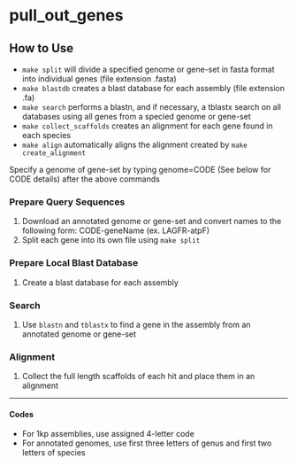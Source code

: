 # pull_out_genes

## How to Use

* `make split` will divide a specified genome or gene-set in fasta format into
   individual genes (file extension .fasta)
* `make blastdb` creates a blast database for each assembly (file extension .fa)
* `make search` performs a blastn, and if necessary, a tblastx search on all 
   databases using all genes from a specied genome or gene-set
* `make collect_scaffolds` creates an alignment for each gene found in each 
   species
* `make align` automatically aligns the alignment created by 
  `make create_alignment`

Specify a genome of gene-set by typing genome=CODE (See below for CODE details) 
after the above commands

### Prepare Query Sequences
1. Download an annotated genome or gene-set and convert names to the following 
   form:
   CODE-geneName (ex. LAGFR-atpF)
2. Split each gene into its own file using `make split`

### Prepare Local Blast Database
1. Create a blast database for each assembly

### Search
1. Use `blastn` and `tblastx` to find a gene in the assembly from an annotated 
   genome or gene-set

### Alignment
1. Collect the full length scaffolds of each hit and place them in an alignment

___

#### Codes

* For 1kp assemblies, use assigned 4-letter code
* For annotated genomes, use first three letters of genus and first 
  two letters of species

